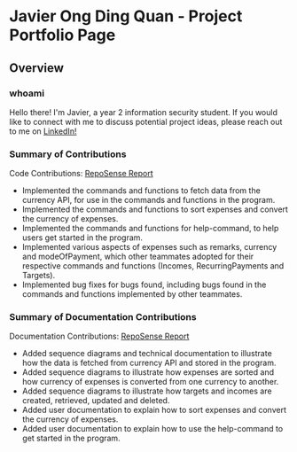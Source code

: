 # Javier Ong Ding Quan - Project Portfolio Page

## Overview
### whoami
Hello there! I'm Javier, a year 2 information security student.
If you would like to connect with me to discuss potential project ideas, please reach out to me on [LinkedIn!](https://www.linkedin.com/in/javier-ong-842941146/)

### Summary of Contributions

Code Contributions: [RepoSense Report](https://nus-cs2113-ay2223s1.github.io/tp-dashboard/?search=jeyvia&sort=totalCommits&sortWithin=title&timeframe=commit&mergegroup=&groupSelect=groupByRepos&breakdown=true&checkedFileTypes=docs~functional-code~test-code~other&since=2022-09-16&tabOpen=true&tabType=authorship&zFR=false&tabAuthor=jeyvia&tabRepo=AY2223S1-CS2113T-W11-1%2Ftp%5Bmaster%5D&authorshipIsMergeGroup=false&authorshipFileTypes=functional-code&authorshipIsBinaryFileTypeChecked=false&authorshipIsIgnoredFilesChecked=false)

* Implemented the commands and functions to fetch data from the currency API, for use in the commands and functions in the program.
* Implemented the commands and functions to sort expenses and convert the currency of expenses.
* Implemented the commands and functions for help-command, to help users get started in the program.
* Implemented various aspects of expenses such as remarks, currency and modeOfPayment, which other teammates adopted for their respective commands and functions (Incomes, RecurringPayments and Targets).
* Implemented bug fixes for bugs found, including bugs found in the commands and functions implemented by other teammates.

### Summary of Documentation Contributions

Documentation Contributions: [RepoSense Report](https://nus-cs2113-ay2223s1.github.io/tp-dashboard/?search=jeyvia&sort=totalCommits&sortWithin=title&timeframe=commit&mergegroup=&groupSelect=groupByRepos&breakdown=true&checkedFileTypes=docs~functional-code~test-code~other&since=2022-09-16&tabOpen=true&tabType=authorship&zFR=false&tabAuthor=jeyvia&tabRepo=AY2223S1-CS2113T-W11-1%2Ftp%5Bmaster%5D&authorshipIsMergeGroup=false&authorshipFileTypes=docs&authorshipIsBinaryFileTypeChecked=false&authorshipIsIgnoredFilesChecked=false)

* Added sequence diagrams and technical documentation to illustrate how the data is fetched from currency API and stored in the program.
* Added sequence diagrams to illustrate how expenses are sorted and how currency of expenses is converted from one currency to another.
* Added sequence diagrams to illustrate how targets and incomes are created, retrieved, updated and deleted.
* Added user documentation to explain how to sort expenses and convert the currency of expenses.
* Added user documentation to explain how to use the help-command to get started in the program.